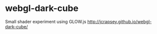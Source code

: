 webgl-dark-cube
===============

Small shader experiment using GLOW.js
http://jcrapsey.github.io/webgl-dark-cube/